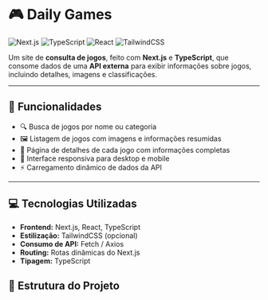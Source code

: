 # 🎮 Daily Games

![Next.js](https://img.shields.io/badge/Next.js-000000?style=for-the-badge&logo=next.js&logoColor=white)
![TypeScript](https://img.shields.io/badge/TypeScript-3178C6?style=for-the-badge&logo=typescript&logoColor=white)
![React](https://img.shields.io/badge/React-61DAFB?style=for-the-badge&logo=react&logoColor=black)
![TailwindCSS](https://img.shields.io/badge/TailwindCSS-06B6D4?style=for-the-badge&logo=tailwind-css&logoColor=white)

Um site de **consulta de jogos**, feito com **Next.js** e **TypeScript**, que consome dados de uma **API externa** para exibir informações sobre jogos, incluindo detalhes, imagens e classificações.

---

## 🚀 Funcionalidades

- 🔍 Busca de jogos por nome ou categoria  
- 🖼 Listagem de jogos com imagens e informações resumidas  
- 📄 Página de detalhes de cada jogo com informações completas  
- 📱 Interface responsiva para desktop e mobile  
- ⚡ Carregamento dinâmico de dados da API  

---

## 💻 Tecnologias Utilizadas

- **Frontend:** Next.js, React, TypeScript  
- **Estilização:** TailwindCSS (opcional)  
- **Consumo de API:** Fetch / Axios  
- **Routing:** Rotas dinâmicas do Next.js  
- **Tipagem:** TypeScript  

## 📂 Estrutura do Projeto

